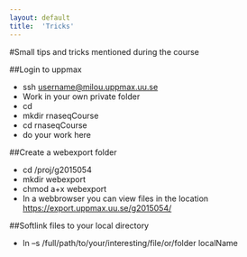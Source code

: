 ```yaml
---
layout: default
title:  'Tricks'
---
```


#Small tips and tricks mentioned during the course

##Login to uppmax
   * ssh username@milou.uppmax.uu.se  
   * Work in your own private folder  
   * cd  
   * mkdir rnaseqCourse  	
   * cd rnaseqCourse  
   * do your work here  
   
##Create a webexport folder
   * cd /proj/g2015054  
   * mkdir webexport   
   * chmod a+x webexport  
   * In a webbrowser you can view files in the location https://export.uppmax.uu.se/g2015054/  
   
   
##Softlink files to your local directory
   * ln –s /full/path/to/your/interesting/file/or/folder localName
